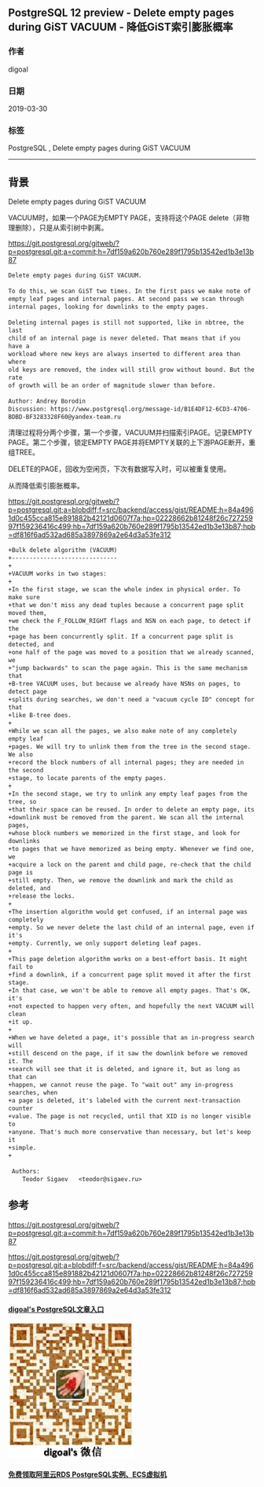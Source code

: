 ## PostgreSQL 12 preview - Delete empty pages during GiST VACUUM - 降低GiST索引膨胀概率  
                                                
### 作者                                                
digoal                                                
                                                
### 日期                                                
2019-03-30                                                
                                                
### 标签                                                
PostgreSQL , Delete empty pages during GiST VACUUM   
                                                
----                                                
                                                
## 背景   
Delete empty pages during GiST VACUUM  
  
VACUUM时，如果一个PAGE为EMPTY PAGE，支持将这个PAGE delete（非物理删除），只是从索引树中剥离。  
  
  
https://git.postgresql.org/gitweb/?p=postgresql.git;a=commit;h=7df159a620b760e289f1795b13542ed1b3e13b87  
  
```  
Delete empty pages during GiST VACUUM.  
  
To do this, we scan GiST two times. In the first pass we make note of  
empty leaf pages and internal pages. At second pass we scan through  
internal pages, looking for downlinks to the empty pages.  
  
Deleting internal pages is still not supported, like in nbtree, the last  
child of an internal page is never deleted. That means that if you have a  
workload where new keys are always inserted to different area than where  
old keys are removed, the index will still grow without bound. But the rate  
of growth will be an order of magnitude slower than before.  
  
Author: Andrey Borodin  
Discussion: https://www.postgresql.org/message-id/B1E4DF12-6CD3-4706-BDBD-BF3283328F60@yandex-team.ru  
```  
  
清理过程将分两个步骤，第一个步骤，VACUUM并扫描索引PAGE。记录EMPTY PAGE。第二个步骤，锁定EMPTY PAGE并将EMPTY关联的上下游PAGE断开，重组TREE。  
  
DELETE的PAGE，回收为空闲页，下次有数据写入时，可以被重复使用。  
  
从而降低索引膨胀概率。  
  
https://git.postgresql.org/gitweb/?p=postgresql.git;a=blobdiff;f=src/backend/access/gist/README;h=84a4961d0c455cca815e891882b42121d0607f7a;hp=02228662b81248f26c72725997f159236416c499;hb=7df159a620b760e289f1795b13542ed1b3e13b87;hpb=df816f6ad532ad685a3897869a2e64d3a53fe312  
  
```  
+Bulk delete algorithm (VACUUM)  
+------------------------------  
+  
+VACUUM works in two stages:  
+  
+In the first stage, we scan the whole index in physical order. To make sure  
+that we don't miss any dead tuples because a concurrent page split moved them,  
+we check the F_FOLLOW_RIGHT flags and NSN on each page, to detect if the  
+page has been concurrently split. If a concurrent page split is detected, and  
+one half of the page was moved to a position that we already scanned, we  
+"jump backwards" to scan the page again. This is the same mechanism that  
+B-tree VACUUM uses, but because we already have NSNs on pages, to detect page  
+splits during searches, we don't need a "vacuum cycle ID" concept for that  
+like B-tree does.  
+  
+While we scan all the pages, we also make note of any completely empty leaf  
+pages. We will try to unlink them from the tree in the second stage. We also  
+record the block numbers of all internal pages; they are needed in the second  
+stage, to locate parents of the empty pages.  
+  
+In the second stage, we try to unlink any empty leaf pages from the tree, so  
+that their space can be reused. In order to delete an empty page, its  
+downlink must be removed from the parent. We scan all the internal pages,  
+whose block numbers we memorized in the first stage, and look for downlinks  
+to pages that we have memorized as being empty. Whenever we find one, we  
+acquire a lock on the parent and child page, re-check that the child page is  
+still empty. Then, we remove the downlink and mark the child as deleted, and  
+release the locks.  
+  
+The insertion algorithm would get confused, if an internal page was completely  
+empty. So we never delete the last child of an internal page, even if it's  
+empty. Currently, we only support deleting leaf pages.  
+  
+This page deletion algorithm works on a best-effort basis. It might fail to  
+find a downlink, if a concurrent page split moved it after the first stage.  
+In that case, we won't be able to remove all empty pages. That's OK, it's  
+not expected to happen very often, and hopefully the next VACUUM will clean  
+it up.  
+  
+When we have deleted a page, it's possible that an in-progress search will  
+still descend on the page, if it saw the downlink before we removed it. The  
+search will see that it is deleted, and ignore it, but as long as that can  
+happen, we cannot reuse the page. To "wait out" any in-progress searches, when  
+a page is deleted, it's labeled with the current next-transaction counter  
+value. The page is not recycled, until that XID is no longer visible to  
+anyone. That's much more conservative than necessary, but let's keep it  
+simple.  
+  
   
 Authors:  
    Teodor Sigaev   <teodor@sigaev.ru>  
```  
  
## 参考  
https://git.postgresql.org/gitweb/?p=postgresql.git;a=commit;h=7df159a620b760e289f1795b13542ed1b3e13b87  
  
https://git.postgresql.org/gitweb/?p=postgresql.git;a=blobdiff;f=src/backend/access/gist/README;h=84a4961d0c455cca815e891882b42121d0607f7a;hp=02228662b81248f26c72725997f159236416c499;hb=7df159a620b760e289f1795b13542ed1b3e13b87;hpb=df816f6ad532ad685a3897869a2e64d3a53fe312  
    
  
  
  
  
  
  
  
  
  
  
  
#### [digoal's PostgreSQL文章入口](https://github.com/digoal/blog/blob/master/README.md "22709685feb7cab07d30f30387f0a9ae")
  
  
![digoal's weixin](../pic/digoal_weixin.jpg "f7ad92eeba24523fd47a6e1a0e691b59")
  
  
  
  
  
  
  
  
#### [免费领取阿里云RDS PostgreSQL实例、ECS虚拟机](https://www.aliyun.com/database/postgresqlactivity "57258f76c37864c6e6d23383d05714ea")
  
